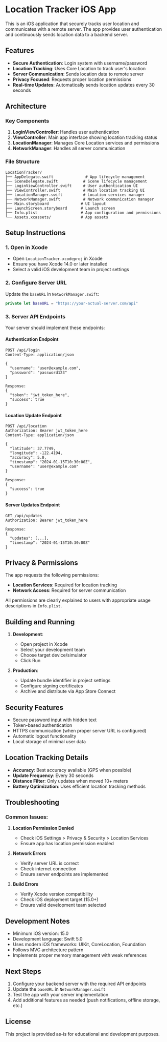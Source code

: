 # Location Tracker iOS App

This is an iOS application that securely tracks user location and communicates with a remote server. The app provides user authentication and continuously sends location data to a backend server.

## Features

- **Secure Authentication**: Login system with username/password
- **Location Tracking**: Uses Core Location to track user's location
- **Server Communication**: Sends location data to remote server
- **Privacy Focused**: Requests proper location permissions
- **Real-time Updates**: Automatically sends location updates every 30 seconds

## Architecture

### Key Components

1. **LoginViewController**: Handles user authentication
2. **ViewController**: Main app interface showing location tracking status
3. **LocationManager**: Manages Core Location services and permissions
4. **NetworkManager**: Handles all server communication

### File Structure

```
LocationTracker/
├── AppDelegate.swift              # App lifecycle management
├── SceneDelegate.swift           # Scene lifecycle management
├── LoginViewController.swift     # User authentication UI
├── ViewController.swift          # Main location tracking UI
├── LocationManager.swift         # Location services manager
├── NetworkManager.swift          # Network communication manager
├── Main.storyboard              # UI layout
├── LaunchScreen.storyboard      # Launch screen
├── Info.plist                   # App configuration and permissions
└── Assets.xcassets/             # App assets
```

## Setup Instructions

### 1. Open in Xcode
- Open `LocationTracker.xcodeproj` in Xcode
- Ensure you have Xcode 14.0 or later installed
- Select a valid iOS development team in project settings

### 2. Configure Server URL
Update the `baseURL` in `NetworkManager.swift`:
```swift
private let baseURL = "https://your-actual-server.com/api"
```

### 3. Server API Endpoints

Your server should implement these endpoints:

#### Authentication Endpoint
```
POST /api/login
Content-Type: application/json

{
  "username": "user@example.com",
  "password": "password123"
}

Response:
{
  "token": "jwt_token_here",
  "success": true
}
```

#### Location Update Endpoint
```
POST /api/location
Authorization: Bearer jwt_token_here
Content-Type: application/json

{
  "latitude": 37.7749,
  "longitude": -122.4194,
  "accuracy": 5.0,
  "timestamp": "2024-01-15T10:30:00Z",
  "username": "user@example.com"
}

Response:
{
  "success": true
}
```

#### Server Updates Endpoint
```
GET /api/updates
Authorization: Bearer jwt_token_here

Response:
{
  "updates": [...],
  "timestamp": "2024-01-15T10:30:00Z"
}
```

## Privacy & Permissions

The app requests the following permissions:
- **Location Services**: Required for location tracking
- **Network Access**: Required for server communication

All permissions are clearly explained to users with appropriate usage descriptions in `Info.plist`.

## Building and Running

1. **Development**: 
   - Open project in Xcode
   - Select your development team
   - Choose target device/simulator
   - Click Run

2. **Production**:
   - Update bundle identifier in project settings
   - Configure signing certificates
   - Archive and distribute via App Store Connect

## Security Features

- Secure password input with hidden text
- Token-based authentication
- HTTPS communication (when proper server URL is configured)
- Automatic logout functionality
- Local storage of minimal user data

## Location Tracking Details

- **Accuracy**: Best accuracy available (GPS when possible)
- **Update Frequency**: Every 30 seconds
- **Distance Filter**: Only updates when moved 10+ meters
- **Battery Optimization**: Uses efficient location tracking methods

## Troubleshooting

### Common Issues:

1. **Location Permission Denied**
   - Check iOS Settings > Privacy & Security > Location Services
   - Ensure app has location permission enabled

2. **Network Errors**
   - Verify server URL is correct
   - Check internet connection
   - Ensure server endpoints are implemented

3. **Build Errors**
   - Verify Xcode version compatibility
   - Check iOS deployment target (15.0+)
   - Ensure valid development team selected

## Development Notes

- Minimum iOS version: 15.0
- Development language: Swift 5.0
- Uses modern iOS frameworks: UIKit, CoreLocation, Foundation
- Follows MVC architecture pattern
- Implements proper memory management with weak references

## Next Steps

1. Configure your backend server with the required API endpoints
2. Update the `baseURL` in `NetworkManager.swift`
3. Test the app with your server implementation
4. Add additional features as needed (push notifications, offline storage, etc.)

## License

This project is provided as-is for educational and development purposes. 